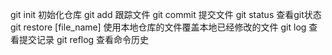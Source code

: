 git init 初始化仓库
git add 跟踪文件
git commit 提交文件
git status 查看git状态
git restore [file_name] 使用本地仓库的文件覆盖本地已经修改的文件
git log 查看提交记录
git reflog 查看命令历史


